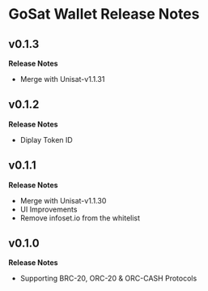 # GoSat Wallet Release Notes

## v0.1.3

**Release Notes**

- Merge with Unisat-v1.1.31

## v0.1.2

**Release Notes**

- Diplay Token ID

## v0.1.1

**Release Notes**

- Merge with Unisat-v1.1.30
- UI Improvements
- Remove infoset.io from the whitelist

## v0.1.0

**Release Notes**

- Supporting BRC-20, ORC-20 & ORC-CASH Protocols
